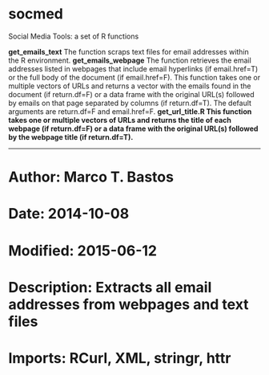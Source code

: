 # socmed
Social Media Tools: a set of R functions


<b>get_emails_text</b> The function scraps text files for email addresses within the R environment. 
<b>get_emails_webpage</b> The function retrieves the email addresses listed in webpages that include email hyperlinks (if email.href=T) or the full body of the document (if email.href=F). This function takes one or multiple vectors of URLs and returns a vector with the emails found in the document (if return.df=F) or a data frame with the original URL(s) followed by emails on that page separated by columns (if return.df=T). The default arguments are return.df=F and email.href=F.
<b>get_url_title.R<b> This function takes one or multiple vectors of URLs and returns the title of each webpage (if return.df=F) or a data frame with the original URL(s) followed by the webpage title (if return.df=T).

--------------

# Author: Marco T. Bastos
# Date: 2014-10-08
# Modified: 2015-06-12
# Description: Extracts all email addresses from webpages and text files
# Imports: RCurl, XML, stringr, httr
